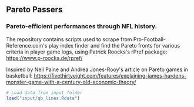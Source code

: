 Pareto Passers
--------------

### Pareto-efficient performances through NFL history.

The repository contains scripts used to scrape from Pro-Football-Reference.com's play index finder and find the Pareto fronts for various criteria in player game logs, using Patrick Roocks's rPref package: <https://www.p-roocks.de/rpref/>

Inspired by Neil Paine and Andrea Jones-Rooy's article on Pareto games in basketball: <https://fivethirtyeight.com/features/explaining-james-hardens-monster-game-with-a-century-old-economic-theory/>

``` r
# Load data from input folder
load("input/qb_lines.Rdata")
```
